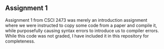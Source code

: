 Assignment 1
--
Assignment 1 from CSCI 2473 was merely an introduction assignment where we were instructed to copy some code from a paper and compile it, while purposefully causing syntax errors to introduce us to compiler errors. While this code was not graded, I have included it in this repository for completeness. 
